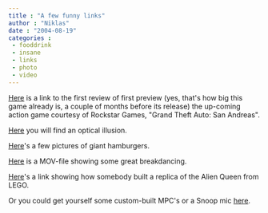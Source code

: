 ```yaml
---
title : "A few funny links"
author : "Niklas"
date : "2004-08-19"
categories : 
 - fooddrink
 - insane
 - links
 - photo
 - video
---
```


[Here](http://www.gamespot.com/ps2/action/gta4/preview_6104797.html) is a link to the first review of first preview (yes, that's how big this game already is, a couple of months before its release) the up-coming action game courtesy of Rockstar Games, "Grand Theft Auto: San Andreas".

[Here](http://www.cs.toronto.edu/~moraes/illusion.html) you will find an optical illusion.

[Here](http://www.anticlown.com/002796.html)'s a few pictures of giant hamburgers.

[Here](http://www.godless.com/streets.mov) is a MOV-file showing some great breakdancing.

[Here](http://www.mocpages.com/moc.php/2151)'s a link showing how somebody built a replica of the Alien Queen from LEGO.

Or you could get yourself some custom-built MPC's or a Snoop mic [here](http://www.forat.com/service/all%20pictures.htm).

